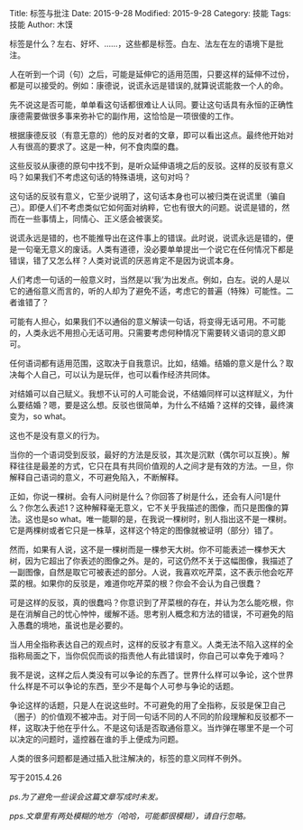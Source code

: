 Title: 标签与批注
Date: 2015-9-28
Modified: 2015-9-28
Category: 技能
Tags: 技能
Author: 木馍

标签是什么？左右、好坏、……，这些都是标签。白左、法左在左的语境下是批注。

人在听到一个词（句）之后，可能是延伸它的适用范围，只要这样的延伸不过份，都是可以接受的。例如：康德说，说谎永远是错误的,就算说谎能救一个人的命。

先不说这是否可能，单单看这句话都很难让人认同。要让这句话具有永恒的正确性康德需要做很多事来弥补它的副作用，这恰恰是一项很傻的工作。

根据康德反驳（有意无意的）他的反对者的文章，即可以看出这点。最终他开始对人有很高的要求了。这是一种，何不食肉糜的蠢。

这些反驳从康德的原句中找不到，是听众延伸语境之后的反驳。这样的反驳有意义吗？如果我们不考虑这句话的特殊语境，这句对吗？

这句话的反驳有意义，它至少说明了，这句话本身也可以被归类在说谎里（骗自己）。即便人们不考虑类似它如何面对纳粹，它也有很大的问题。说谎是错的，然而在一些事情上，同情心、正义感会被褒奖。

说谎永远是错的，也不能推导出在这件事上的错误。此时说，说谎永远是错的，便是一句毫无意义的废话。人类有道德，没必要单单提出一个说它在任何情况下都是错误，错了又怎么样？人类对说谎的厌恶肯定不是因为说谎本身。

人们考虑一句话的一般意义时，当然是以‘我’为出发点。例如，白左。说的人是以它的通俗意义而言的，听的人却为了避免不适，考虑它的普遍（特殊）可能性。二者谁错了？

可能有人担心，如果我们不以通俗的意义解读一句话，将变得无话可用。不可能的，人类永远不用担心无话可用。只需要考虑何种情况下需要转义语词的意义即可。

任何语词都有适用范围，这取决于自我意识。比如，结婚。结婚的意义是什么？取决每个人自己，可以认为是玩伴，也可以看作经济共同体。

对结婚可以自己赋义。我想不认可的人可能会说，不结婚同样可以这样赋义，为什么要结婚？嗯，要是这么想。反驳也很简单，为什么不结婚？这样的交锋，最终演变为，so what。

这也不是没有意义的行为。

当你的一个语词受到反驳，最好的方法是反驳，其次是沉默（偶尔可以互换）。解释往往是最差的方式，它只在具有共同价值观的人之间才是有效的方法。一旦，你解释自己语词的意义，不可避免陷入，不断解释。

正如，你说一棵树。会有人问树是什么？你回答了树是什么，还会有人问1是什么？你怎么表述1？这种解释毫无意义，它不关乎我描述的图像，而只是图像的算法。这也是so what。唯一能聊的是，在我说一棵树时，别人指出这不是一棵树。它是两棵树或者它只是一株草，这样这个特定的图像就被证明（部分）错了。

然而，如果有人说，这不是一棵树而是一棵参天大树。你不可能表述一棵参天大树，因为它超出了你表述的图像之外。是的，可这仍然不关于这幅图像，我描述了一副图像，自然是取它可被表述的部分。人说，我喜欢吃芹菜，这不表示他会吃芹菜的根。如果你的反驳是，难道你吃芹菜的根？你会不会认为自己很蠢？

可是这样的反驳，真的很蠢吗？你意识到了芹菜根的存在，并认为怎么能吃根，你是在消解自己的忧心忡忡，缓解不适。思考别人概念和方法的错误，不可避免的陷入愚蠢的境地，虽说也是必要的。

当人用全指称表达自己的观点时，这样的反驳才有意义。人类无法不陷入这样的全指称局面之下，当你侃侃而谈的指责他人有此错误时，你自己可以幸免于难吗？

我不是说，这样之后人类没有可以争论的东西了。世界什么样可以争论，这个世界什么样是不可以争论的东西，至少不是每个人可参与争论的话题。

争论这样的话题，只是人在说这些时。不可避免的用了全指称，反驳是保卫自己（圈子）的价值观不被冲击。对于同一句话不同的人不同的阶段理解和反驳都不一样，这取决于他在乎什么。不是这句话是否取通俗意义。当炸弹在哪里不是一个可以决定的问题时，遥控器在谁的手上便成为问题。

人类的很多问题都是通过插入批注解决的，标签的意义同样不例外。

写于2015.4.26

*ps.为了避免一些误会这篇文章写成时未发。*

*pps.文章里有两处模糊的地方（哈哈，可能都很模糊），请自行忽略。*